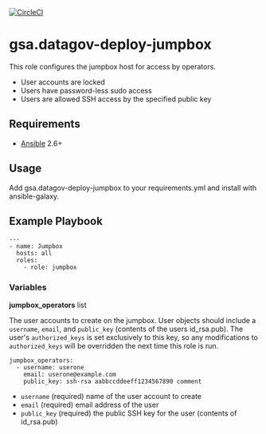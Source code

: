 [![CircleCI](https://circleci.com/gh/GSA/datagov-deploy-jumpbox.svg?style=svg)](https://circleci.com/gh/GSA/datagov-deploy-jumpbox)

# gsa.datagov-deploy-jumpbox

This role configures the jumpbox host for access by operators.

- User accounts are locked
- Users have password-less sudo access
- Users are allowed SSH access by the specified public key

## Requirements

- [Ansible](https://www.ansible.com/) 2.6+

## Usage

Add gsa.datagov-deploy-jumpbox to your requirements.yml and install with
ansible-galaxy.

Example Playbook
-------------------------

```
---
- name: Jumpbox
  hosts: all
  roles:
    - role: jumpbox
```


### Variables

**jumpbox_operators** list<object>

The user accounts to create on the jumpbox. User objects should include
a `username`, `email`, and `public_key` (contents of the users id_rsa.pub). The user's `authorized_keys` is set exclusively to this key, so any modifications to
`authorized_keys` will be overridden the next time this role is run.

```
jumpbox_operators:
  - username: userone
    email: userone@example.com
    public_key: ssh-rsa aabbccddeeff1234567890 comment
```

- `username` (required) name of the user account to create
- `email` (required) email address of the user
- `public_key` (required) the public SSH key for the user (contents of
  id_rsa.pub)
